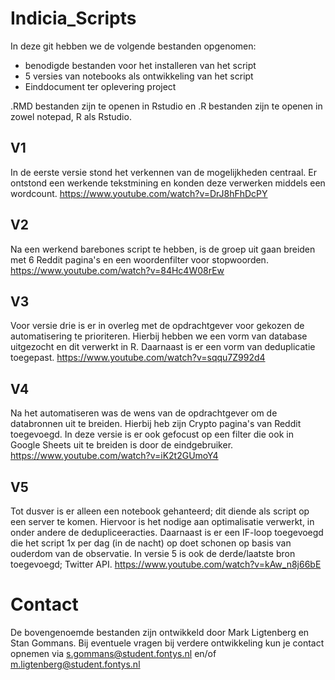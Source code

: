 # Indicia_Scripts
In deze git hebben we de volgende bestanden opgenomen: 
- benodigde bestanden voor het installeren van het script
- 5 versies van notebooks als ontwikkeling van het script
- Einddocument ter oplevering project

.RMD bestanden zijn te openen in Rstudio en .R bestanden zijn te openen in zowel notepad, R als Rstudio.

## V1
In de eerste versie stond het verkennen van de mogelijkheden centraal. Er ontstond een werkende tekstmining en konden deze verwerken middels een wordcount.
<break>
https://www.youtube.com/watch?v=DrJ8hFhDcPY

## V2
Na een werkend barebones script te hebben, is de groep uit gaan breiden met 6 Reddit pagina's en een woordenfilter voor stopwoorden.
<break>
https://www.youtube.com/watch?v=84Hc4W08rEw

## V3
Voor versie drie is er in overleg met de opdrachtgever voor gekozen de automatisering te prioriteren. Hierbij hebben we een vorm van database uitgezocht en dit verwerkt in R. Daarnaast is er een vorm van deduplicatie toegepast.
<break>
https://www.youtube.com/watch?v=sqqu7Z992d4

## V4 
Na het automatiseren was de wens van de opdrachtgever om de databronnen uit te breiden. Hierbij heb zijn Crypto pagina's van Reddit toegevoegd. In deze versie is er ook gefocust op een filter die ook in Google Sheets uit te breiden is door de eindgebruiker. 
<break>
https://www.youtube.com/watch?v=iK2t2GUmoY4

## V5 
Tot dusver is er alleen een notebook gehanteerd; dit diende als script op een server te komen. Hiervoor is het nodige aan optimalisatie verwerkt, in onder andere de dedupliceeracties. Daarnaast is er een IF-loop toegevoegd die het script 1x per dag (in de nacht) op doet schonen op basis van ouderdom van de observatie. In versie 5 is ook de derde/laatste bron toegevoegd; Twitter API.
<break>
https://www.youtube.com/watch?v=kAw_n8j66bE


# Contact
De bovengenoemde bestanden zijn ontwikkeld door Mark Ligtenberg en Stan Gommans. Bij eventuele vragen bij verdere ontwikkeling kun je contact opnemen via s.gommans@student.fontys.nl en/of m.ligtenberg@student.fontys.nl
